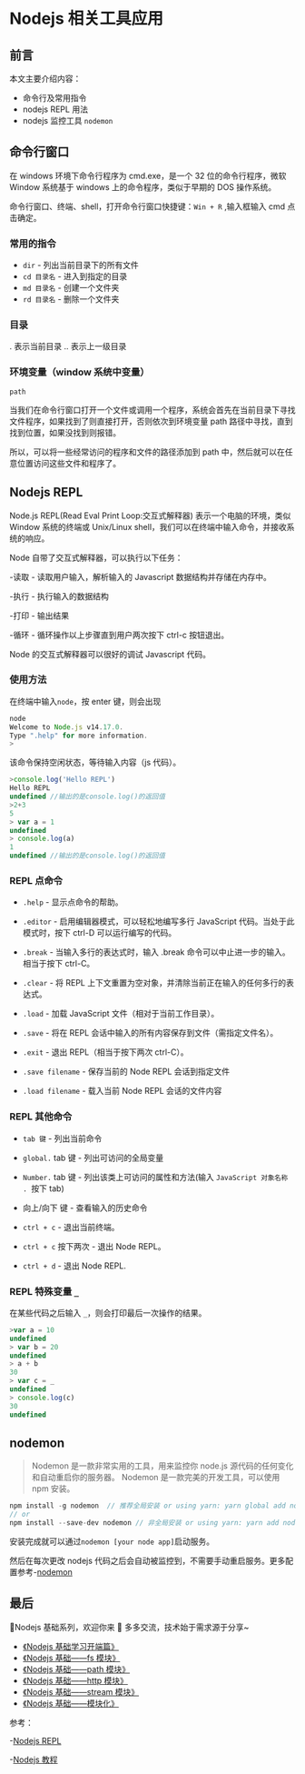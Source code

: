 # Nodejs 相关工具应用

## 前言

本文主要介绍内容：

- 命令行及常用指令
- nodejs REPL 用法
- nodejs 监控工具 `nodemon`

## 命令行窗口

在 windows 环境下命令行程序为 cmd.exe，是一个 32 位的命令行程序，微软 Window 系统基于 windows 上的命令程序，类似于早期的 DOS 操作系统。

命令行窗口、终端、shell，打开命令行窗口快捷键：`Win + R` ,输入框输入 cmd 点击确定。

### 常用的指令

- `dir` - 列出当前目录下的所有文件
- `cd 目录名` - 进入到指定的目录
- `md 目录名` - 创建一个文件夹
- `rd 目录名` - 删除一个文件夹

### 目录

. 表示当前目录
.. 表示上一级目录

### 环境变量（window 系统中变量）

`path`

当我们在命令行窗口打开一个文件或调用一个程序，系统会首先在当前目录下寻找文件程序，如果找到了则直接打开，否则依次到环境变量 path 路径中寻找，直到找到位置，如果没找到则报错。

所以，可以将一些经常访问的程序和文件的路径添加到 path 中，然后就可以在任意位置访问这些文件和程序了。

## Nodejs REPL

Node.js REPL(Read Eval Print Loop:交互式解释器) 表示一个电脑的环境，类似 Window 系统的终端或 Unix/Linux shell，我们可以在终端中输入命令，并接收系统的响应。

Node 自带了交互式解释器，可以执行以下任务：

-读取 - 读取用户输入，解析输入的 Javascript 数据结构并存储在内存中。

-执行 - 执行输入的数据结构

-打印 - 输出结果

-循环 - 循环操作以上步骤直到用户两次按下 ctrl-c 按钮退出。

Node 的交互式解释器可以很好的调试 Javascript 代码。

### 使用方法

在终端中输入`node`，按 enter 键，则会出现

```js
node
Welcome to Node.js v14.17.0.
Type ".help" for more information.
>
```

该命令保持空闲状态，等待输入内容（js 代码）。

```js
>console.log('Hello REPL')
Hello REPL
undefined //输出的是console.log()的返回值
>2+3
5
> var a = 1
undefined
> console.log(a)
1
undefined //输出的是console.log()的返回值
```

### REPL 点命令

- `.help` - 显示点命令的帮助。
- `.editor` - 启用编辑器模式，可以轻松地编写多行 JavaScript 代码。当处于此模式时，按下 ctrl-D 可以运行编写的代码。
- `.break` - 当输入多行的表达式时，输入 .break 命令可以中止进一步的输入。相当于按下 ctrl-C。
- `.clear` - 将 REPL 上下文重置为空对象，并清除当前正在输入的任何多行的表达式。
- `.load` - 加载 JavaScript 文件（相对于当前工作目录）。
- `.save` - 将在 REPL 会话中输入的所有内容保存到文件（需指定文件名）。
- `.exit` - 退出 REPL（相当于按下两次 ctrl-C）。
- `.save filename` - 保存当前的 Node REPL 会话到指定文件

- `.load filename` - 载入当前 Node REPL 会话的文件内容

### REPL 其他命令

- `tab 键` - 列出当前命令

- `global.` tab 键 - 列出可访问的全局变量

- `Number.` tab 键 - 列出该类上可访问的属性和方法(输入 `JavaScript 对象名称 . `按下 tab)

- 向上/向下 键 - 查看输入的历史命令

- `ctrl + c` - 退出当前终端。

- `ctrl + c` 按下两次 - 退出 Node REPL。

- `ctrl + d` - 退出 Node REPL.

### REPL 特殊变量 `_`

在某些代码之后输入 `_`，则会打印最后一次操作的结果。

```js
>var a = 10
undefined
> var b = 20
undefined
> a + b
30
> var c = _
undefined
> console.log(c)
30
undefined
```

## nodemon

> Nodemon 是一款非常实用的工具，用来监控你 node.js 源代码的任何变化和自动重启你的服务器。 Nodemon 是一款完美的开发工具，可以使用 npm 安装。

```js
npm install -g nodemon  // 推荐全局安装 or using yarn: yarn global add nodemon
// or
npm install --save-dev nodemon // 非全局安装 or using yarn: yarn add nodemon -D
```

安装完成就可以通过`nodemon [your node app]`启动服务。

然后在每次更改 nodejs 代码之后会自动被监控到，不需要手动重启服务。更多配置参考-[nodemon](https://www.npmjs.com/package/nodemon)

## 最后

🌈Nodejs 基础系列，欢迎你来 🍭 多多交流，技术始于需求源于分享~

- [《Nodejs 基础学习开端篇》](https://juejin.cn/post/7058459564626149389)
- [《Nodejs 基础——fs 模块》](https://juejin.cn/post/7063382395344388110/)
- [《Nodejs 基础——path 模块》](https://juejin.cn/post/7059311448891228167/)
- [《Nodejs 基础——http 模块》](https://juejin.cn/post/7062239625699393567)
- [《Nodejs 基础——stream 模块》](https://juejin.cn/post/7062541118121967647)
- [《Nodejs 基础——模块化》](https://juejin.cn/post/7063000384758874126)

参考：

-[Nodejs REPL](http://nodejs.cn/learn/how-to-use-the-nodejs-repl)

-[Nodejs 教程](https://www.runoob.com/nodejs/nodejs-repl.html)
